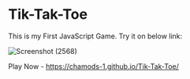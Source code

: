 # Tik-Tak-Toe
This is my First JavaScript Game. Try it on below link:

![Screenshot (2568)](https://github.com/ChamodS-1/Tik-Tak-Toe/assets/116129813/4cdd8a71-244d-42f0-8d96-d594544cdbfe)

Play Now - https://chamods-1.github.io/Tik-Tak-Toe/

